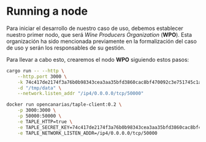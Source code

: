 # Running a node

Para iniciar el desarrollo de nuestro caso de uso, debemos establecer nuestro primer nodo, que será *Wine Producers Organization* (**WPO**). Esta organización ha sido mencionada previamente en la formalización del caso de uso y serán los responsables de su gestión.

Para llevar a cabo esto, crearemos el nodo **WPO** siguiendo estos pasos:

```bash
cargo run -- --http \
    --http.port 3000 \
    -k 74c417de2174f3a76b0b98343cea3aa35bfd3860cac8bf470092c3e751745c1a \
    -d "/tmp/data" \
    --network.listen_addr "/ip4/0.0.0.0/tcp/50000"
```

```bash
docker run opencanarias/taple-client:0.2 \
    -p 3000:3000 \
    -p 50000:50000 \
    -e TAPLE_HTTP=true \
    -e TAPLE_SECRET_KEY=74c417de2174f3a76b0b98343cea3aa35bfd3860cac8bf470092c3e751745c1a \
    -e TAPLE_NETWORK_LISTEN_ADDR=/ip4/0.0.0.0/tcp/50000
```